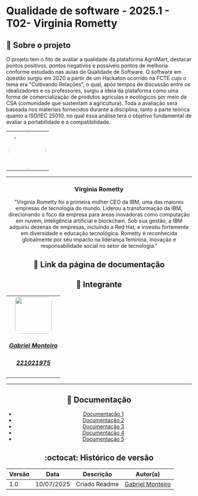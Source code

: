 # Qualidade de software - 2025.1 - T02- Virginia Rometty

## :scroll: Sobre o projeto

   O projeto tem o fito de avaliar a qualidade da plataforma AgroMart, destacar pontos positivos, pontos negativos e possíveis pontos de melhoria conforme estudado nas aulas de Qualidade de Software. O software em questão surgiu em 2020 a partir de um Hackaton ocorrido na FCTE cujo o tema era "Cultivando Relações", o qual, após tempos de discussão entre os idealizadores e os professores, surgiu a ideia da plataforma como uma forma de comercialização de produtos agrículas e ecológicos por meio da CSA (comunidade que sustentam a agricultura). 
   Toda a avaliação será baseada nos materiais fornecidos durante a disciplina, tanto a parte teórica quanto a ISO/IEC 25010, no qual essa análise terá o objetivo fundamental de avaliar a portabilidade e a compatibilidade.

<center>
<table style="margin-left: auto; margin-right: auto;">
    <tr>
        <td align="center">
            <a href="link do github">
                <img style="border-radius: 50%; width: 100px; heigth: 100px" src="../RepositorioTemplate/imgs/virginia.jpg" />
            </a>
        </td>
</table>
 <! -- ## :email: Site -->
<hr/>

   ### Virginia Rometty
   "Virginia Rometty foi a primeira mulher CEO da IBM, uma das maiores empresas de tecnologia do mundo. Liderou a transformação da IBM, direcionando o foco da empresa para áreas inovadoras como computação em nuvem, inteligência artificial e blockchain. Sob sua gestão, a IBM adquiriu dezenas de empresas, incluindo a Red Hat, e investiu fortemente em diversidade e educação tecnológica. Rometty é reconhecida globalmente por seu impacto na liderança feminina, inovação e responsabilidade social no setor de tecnologia."

## :paperclip: Link da página de documentação 

## :star2: Integrante

<center>
<table style="margin-left: auto; margin-right: auto;">
    <tr>
        <td align="center">
            <a href="link do github">
                <img style="border-radius: 10%; width: 100px; heigth: 100px" src="../RepositorioTemplate/imgs/Gabriel_Monteiro.png" />
                <h5 class="text-center">Gabriel Monteiro</h5>
                <h5 class="text-center">221021975</h5>
            </a>
        </td>
</table>
 <! -- ## :email: Site -->
<hr/>


## :bookmark_tabs: Documentação 

- [Documentação 1](linkDocumentacao1)
- [Documentação 2](linkDocumentacao1)
- [Documentação 3](linkDocumentacao1)
- [Documentação 4](linkDocumentacao1)
- [Documentação 5](linkDocumentacao1)


## :octocat: Histórico de versão 
| Versão | Data       | Descrição     | Autor(a)                                              |
|--------|------------|---------------|-------------------------------------------------------|
| 1.0    | 10/07/2025 | Criado Readme | [Gabriel Monteiro](https://github.com/GabrielSMonteiro) |
